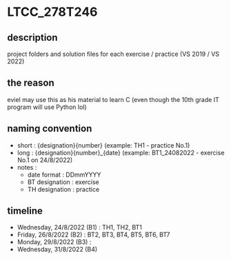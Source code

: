 # LTCC_278T246
## description 
project folders and solution files for each exercise / practice (VS 2019 / VS 2022)

## the reason
eviel may use this as his material to learn C (even though the 10th grade IT program will use Python lol)

## naming convention
- short : {designation}{number} (example: TH1 - practice No.1)
- long : {designation}{number}_{date} (example: BT1_24082022 - exercise No.1 on 24/8/2022)
- notes :
  - date format : DDmmYYYY
  - BT designation : exercise
  - TH designation : practice

## timeline
- Wednesday, 24/8/2022 (B1) : TH1, TH2, BT1
- Friday, 26/8/2022 (B2) : BT2, BT3, BT4, BT5, BT6, BT7
- Monday, 29/8/2022 (B3) :
- Wednesday, 31/8/2022 (B4)
